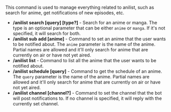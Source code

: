 This command is used to manage everything related to anilist, such as search for anime, get notifications of new episodes, etc.  

- **/anilist search [query] [type?]** - Search for an anime or manga. The type is an optional parameter that can be either `anime` or `manga`. If it's not specified, it will search for both.
- **/anilist sub add [anime]** - Command to set an anime that the user wants to be notified about. The `anime` parameter is the name of the anime. Partial names are allowed and it'll only search for anime that are currently on air or have not yet aired.
- **/anilist list** - Command to list all the anime that the user wants to be notified about.
- **/anilist schedule [query]** - Command to get the schedule of an anime. The `query` parameter is the name of the anime. Partial names are allowed and it'll only search for anime that are currently on air or have not yet aired.
- **/anilist channel [channel?]** - Command to set the channel that the bot will post notifications to. If no channel is specified, it will reply with the currently set channel.
